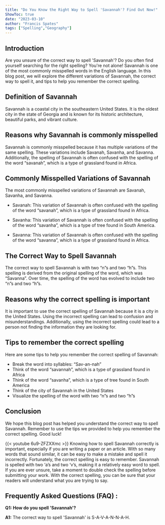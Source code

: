 ```yaml
---
title: "Do You Know the Right Way to Spell 'Savannah'? Find Out Now!"
ShowToc: true 
date: "2023-03-10"
author: "Francis Spates" 
tags: ["Spelling","Geography"]
---
```

## Introduction
Are you unsure of the correct way to spell 'Savannah'? Do you often find yourself searching for the right spelling? You're not alone! Savannah is one of the most commonly misspelled words in the English language. In this blog post, we will explore the different variations of Savannah, the correct way to spell it, and tips to help you remember the correct spelling. 

## Definition of Savannah
Savannah is a coastal city in the southeastern United States. It is the oldest city in the state of Georgia and is known for its historic architecture, beautiful parks, and vibrant culture. 

## Reasons why Savannah is commonly misspelled
Savannah is commonly misspelled because it has multiple variations of the same spelling. These variations include Savanah, Savanha, and Savanna. Additionally, the spelling of Savannah is often confused with the spelling of the word “savanah”, which is a type of grassland found in Africa. 

## Commonly Misspelled Variations of Savannah
The most commonly misspelled variations of Savannah are Savanah, Savanha, and Savanna. 

* Savanah: This variation of Savannah is often confused with the spelling of the word “savanah”, which is a type of grassland found in Africa. 

* Savanha: This variation of Savannah is often confused with the spelling of the word “savanha”, which is a type of tree found in South America. 

* Savanna: This variation of Savannah is often confused with the spelling of the word “savanna”, which is a type of grassland found in Africa. 

## The Correct Way to Spell Savannah
The correct way to spell Savannah is with two “n”s and two “h”s. This spelling is derived from the original spelling of the word, which was “Savanna”. Over time, the spelling of the word has evolved to include two “n”s and two “h”s. 

## Reasons why the correct spelling is important
It is important to use the correct spelling of Savannah because it is a city in the United States. Using the incorrect spelling can lead to confusion and misunderstandings. Additionally, using the incorrect spelling could lead to a person not finding the information they are looking for. 

## Tips to remember the correct spelling
Here are some tips to help you remember the correct spelling of Savannah: 

* Break the word into syllables: “Sav-an-nah” 
* Think of the word “savannah”, which is a type of grassland found in Africa 
* Think of the word “savanha”, which is a type of tree found in South America 
* Think of the city of Savannah in the United States 
* Visualize the spelling of the word with two “n”s and two “h”s 

## Conclusion
We hope this blog post has helped you understand the correct way to spell Savannah. Remember to use the tips we provided to help you remember the correct spelling. Good luck!

{{< youtube 6u9-ZFZXXmc >}} 
Knowing how to spell Savannah correctly is important, especially if you are writing a paper or an article. With so many words that sound similar, it can be easy to make a mistake and spell it incorrectly. Fortunately, the correct spelling is easy to remember. Savannah is spelled with two ‘a’s and two ‘v’s, making it a relatively easy word to spell. If you are ever unsure, take a moment to double check the spelling before submitting your work. With the correct spelling, you can be sure that your readers will understand what you are trying to say.

## Frequently Asked Questions (FAQ) :
**Q1: How do you spell 'Savannah'?**

**A1:** The correct way to spell 'Savannah' is S-A-V-A-N-N-A-H.






